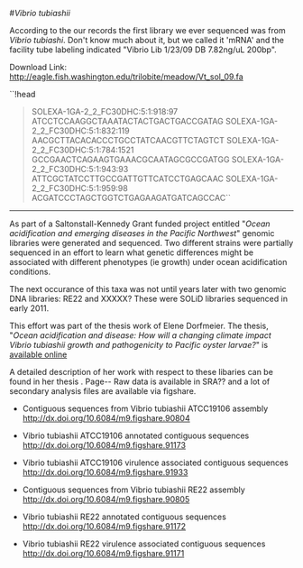 #_Vibrio tubiashii_

According to the our records the first library we ever sequenced was from *Vibrio tubiashi*. Don't know much about it, but we called it 'mRNA' and the facility tube labeling indicated "Vibrio Lib 1/23/09 DB 7.82ng/uL 200bp". 

Download Link: http://eagle.fish.washington.edu/trilobite/meadow/Vt_sol_09.fa

``!head 
>SOLEXA-1GA-2_2_FC30DHC:5:1:918:97
ATCCTCCAAGGCTAAATACTACTGACTGACCGATAG
>SOLEXA-1GA-2_2_FC30DHC:5:1:832:119
AACGCTTACACACCCTGCCTATCAACGTTCTAGTCT
>SOLEXA-1GA-2_2_FC30DHC:5:1:784:1521
GCCGAACTCAGAAGTGAAACGCAATAGCGCCGATGG
>SOLEXA-1GA-2_2_FC30DHC:5:1:943:93
ATTCGCTATCCTTGCCGATTGTTCATCCTGAGCAAC
>SOLEXA-1GA-2_2_FC30DHC:5:1:959:98
ACGATCCCTAGCTGGTCTGAGAAGATGATCAGCCAC``


--- 

As part of a Saltonstall-Kennedy Grant funded project entitled "_Ocean acidification and emerging diseases in the Pacific Northwest_" genomic libraries were generated and sequenced. Two different strains were partially sequenced in an effort to learn what genetic differences might be associated with different phenotypes (ie growth) under ocean acidification conditions. 



The next occurance of this taxa was not until years later with two genomic DNA libraries: RE22 and XXXXX? These were SOLiD libraries sequenced in early 2011. 

This effort was part of the thesis work of Elene Dorfmeier. The thesis, "_Ocean acidification and disease: How will a changing climate impact Vibrio tubiashii growth and pathogenicity to Pacific oyster larvae?_" is [available online](https://digital.lib.washington.edu/researchworks/bitstream/handle/1773/20742/Dorfmeier_washington_0250O_10226.pdf?sequence=1)

 A detailed description of her work with respect to these libaries can be found in her thesis <add link>. Page-- Raw data is available in SRA?? and a lot of secondary analysis files are available via figshare. 


* Contiguous sequences from Vibrio tubiashii ATCC19106 assembly
http://dx.doi.org/10.6084/m9.figshare.90804

* Vibrio tubiashii ATCC19106 annotated contiguous sequences
http://dx.doi.org/10.6084/m9.figshare.91173

* Vibrio tubiashii ATCC19106 virulence associated contiguous sequences
http://dx.doi.org/10.6084/m9.figshare.91933

* Contiguous sequences from Vibrio tubiashii RE22 assembly
http://dx.doi.org/10.6084/m9.figshare.90805

* Vibrio tubiashii RE22 annotated contiguous sequences
http://dx.doi.org/10.6084/m9.figshare.91172

* Vibrio tubiashii RE22 virulence associated contiguous sequences
http://dx.doi.org/10.6084/m9.figshare.91171